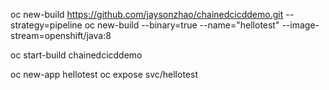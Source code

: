 oc new-build https://github.com/jaysonzhao/chainedcicddemo.git --strategy=pipeline
oc new-build --binary=true --name="hellotest" --image-stream=openshift/java:8

oc start-build chainedcicddemo

oc new-app hellotest
oc expose svc/hellotest